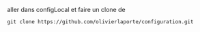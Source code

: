 aller dans configLocal et faire un clone de 

```
git clone https://github.com/olivierlaporte/configuration.git
```

